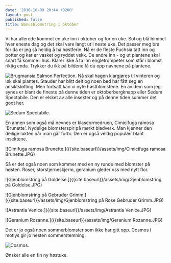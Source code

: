 ```yaml
---
date: '2016-10-09 20:44 +0200'
layout: post
published: false
title: Bonusblomstring i oktober
---
```


Vi har allerede kommet en uke inn i oktober og for en uke. Sol og blå himmel hver eneste dag og det skal vare langt ut i neste uke.  Det passer meg bra for da er jeg så heldig å ha høstferie. 
Nå er de fleste Fuchsia tatt inn og potter og kar er vasket og ryddet vekk. De andre inn - og ut plantene skal snart få komme i hus. Klarer ikke å ta inn engletrompeter som står i blomst riktig enda. Trykker du ikk på bildene få du opp navnene på plantene.

![Brugmansia Salmon Perfection.]({{site.baseurl}}/assets/img/Engletrompet.JPG)
Nå skal hagen klargjøres til vinteren og løk skal plantes. Stauder har blitt delt og noen bed har fått seg en ansiktsløfting. Men fortsatt kan vi nyte høstblomstene. En av dem som jeg synes er blant de fineste på denne tiden er oktoberbergknapp eller Sedum Spectabile. Den er elsket av alle insekter og på denne tiden summer det godt her. 

![Sedum Spectabile.]({{site.baseurl}}/assets/img/Oktoberbergknapp.JPG)

<!--more-->

En annen som også må nevnes er klaseormedruen, Cimicifuga ramosa 'Brunette'. Nydelige blomsterspir på mørkt bladverk. Man kjenner den deilige lukten når man går forbi. Den er også veldig populær blant insektene.

![Cimifuga ramosa Brunette.]({{site.baseurl}}/assets/img/Cimicifuga ramosa Brunette.JPG)

Så er det også noen som kommer med en ny runde med blomster på høsten. Roser, storstjerneskjerm, geranium gleder oss med nytt flor. 

![Gjenblomstring på Goldelse.]({{site.baseurl}}/assets/img/Gjenblomstring på Goldelse.JPG)

![Gjenblomstring på Gebruder Grimm.]({{site.baseurl}}/assets/img/Gjenblomstring på Rose Gebruder Grimm.JPG)

![Astrantia Venice.]({{site.baseurl}}/assets/img/Astrantia Venice.JPG)

![Geranium Rozanne.]({{site.baseurl}}/assets/img/Geranium Rozanne.JPG)

Det er jo også noen sommerblomster som ikke har gitt opp. Cosmos i motlys gir jo nesten sommerstemning. 

![Cosmos.]({{site.baseurl}}/assets/img/Cosmos.JPG)

Ønsker alle en fin ny høstuke. 








